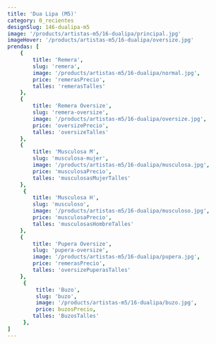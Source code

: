 ```yaml
---
title: 'Dua Lipa (M5)'
category: 0_recientes
designSlug: 146-dualipa-m5
image: '/products/artistas-m5/16-dualipa/principal.jpg'
imageHover: '/products/artistas-m5/16-dualipa/oversize.jpg'
prendas: [
    {   
        title: 'Remera',
        slug: 'remera',          
        image: '/products/artistas-m5/16-dualipa/normal.jpg',
        price: 'remerasPrecio',
        talles: 'remerasTalles'
    },
    {
        title: 'Remera Oversize',
        slug: 'remera-oversize',
        image: '/products/artistas-m5/16-dualipa/oversize.jpg',
        price: 'oversizePrecio',
        talles: 'oversizeTalles'
    },
    {
        title: 'Musculosa M',
        slug: 'musculosa-mujer',
        image: '/products/artistas-m5/16-dualipa/musculosa.jpg',
        price: 'musculosaPrecio',
        talles: 'musculosasMujerTalles'
    },
     {
        title: 'Musculosa H',
        slug: 'musculoso',
        image: '/products/artistas-m5/16-dualipa/musculoso.jpg',
        price: 'musculosaPrecio',
        talles: 'musculosasHombreTalles'
    },
    {
        title: 'Pupera Oversize',
        slug: 'pupera-oversize',
        image: '/products/artistas-m5/16-dualipa/pupera.jpg',
        price: 'remerasPrecio',
        talles: 'oversizePuperasTalles'
    },
     {
         title: 'Buzo',
         slug: 'buzo',
         image: '/products/artistas-m5/16-dualipa/buzo.jpg',
         price: buzosPrecio,
        talles: 'BuzosTalles'
     },
]
---
```

